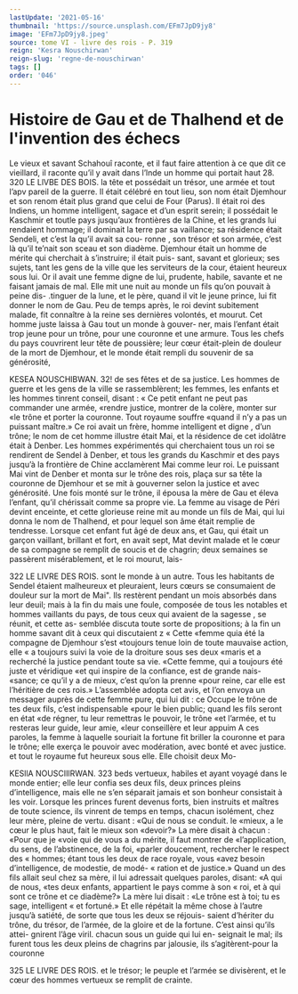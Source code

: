 ```yaml
---
lastUpdate: '2021-05-16'
thumbnail: 'https://source.unsplash.com/EFm7JpD9jy8'
image: 'EFm7JpD9jy8.jpeg'
source: tome VI - livre des rois - P. 319
reign: 'Kesra Nouschirwan'
reign-slug: 'regne-de-nouschirwan'
tags: []
order: '046'
---
```


# Histoire de Gau et de Thalhend et de l'invention des échecs

Le vieux et savant Schahouî raconte, et il faut faire attention à ce que dit ce vieillard, il raconte qu’il y avait dans l’lnde un homme qui portait haut 28.
320 LE LlVBE DES BOIS.
la tête et possédait un trésor, une armée et tout l’apv
pareil de la guerre. Il était célébré en tout lieu, son
nom était Djemhour et son renom était plus grand que celui de Four (Parus). ll était roi des Indiens, un homme intelligent, sagace et d’un esprit serein;
il possédait le Kaschmir et toutle pays jusqu’aux frontières de la Chine, et les grands lui rendaient
hommage; il dominait la terre par sa vaillance; sa résidence était Sendeli, et c’est la qu’il avait sa cou-
ronne , son trésor et son armée, c’est là qu’il te’nait
son sceau et son diadème. Djemhour était un homme
de mérite qui cherchait à s’instruire; il était puis-
sant, savant et glorieux; ses sujets, tant les gens de la ville que les serviteurs de la cour, étaient heureux sous lui.
Or il avait une femme digne de lui, prudente, habile, savante et ne faisant jamais de mal. Elle mit une nuit au monde un fils qu’on pouvait à peine dis- .tinguer de la lune, et le père, quand il vit le jeune prince, lui fit donner le nom de Gau. Peu de temps après, le roi devint subitement malade, fit connaître
à la reine ses dernières volontés, et mourut. Cet homme juste laissa à Gau tout un monde à gouver- ner, mais l’enfant était trop jeune pour un trône,
pour une couronne et une armure. Tous les chefs du pays couvrirent leur tête de poussière; leur cœur
était-plein de douleur de la mort de Djemhour, et le monde était rempli du souvenir de sa générosité,

KESEA NOUSCHlBWAN. 32! de ses fêtes et de sa justice. Les hommes de guerre
et les gens de la ville se rassemblèrent; les femmes, les enfants et les hommes tinrent conseil, disant : « Ce petit enfant ne peut pas commander une armée, «rendre justice, montrer de la colère, monter sur «le trône et porter la couronne. Tout royaume souffre «quand il n’y a pas un puissant maître.»
Ce roi avait un frère, homme intelligent et digne , d’un trône; le nom de cet homme illustre était Mai,
et la résidence de cet idolâtre était à Denber. Les hommes expérimentés qui cherchaient tous un roi
se rendirent de Sendel à Denber, et tous les grands du Kaschmir et des pays jusqu’à la frontière de
Chine acclamèrent Mai comme leur roi. Le puissant Mai vint de Denber et monta sur le trône des rois, plaça sur sa tête la couronne de Djemhour et se mit
à gouverner selon la justice et avec générosité. Une
fois monté sur le trône, il épousa la mère de Gau et
éleva l’enfant, qu’il chérissait comme sa propre vie.
La femme au visage de Péri devint enceinte, et cette glorieuse reine mit au monde un fils de Mai, qui lui donna le nom de Thalhend, et pour lequel son âme était remplie de tendresse.
Lorsque cet enfant fut âgé de deux ans, et Gau,
qui était un garçon vaillant, brillant et fort, en avait sept, Mat devint malade et le cœur de sa compagne se remplit de soucis et de chagrin; deux semaines se passèrent misérablement, et le roi mourut, lais-

322 LE LIVRE DES ROIS.
sont le monde à un autre. Tous les habitants de Sendel étaient malheureux et pleuraient, leurs cœurs
se consumaient de douleur sur la mort de Mai". Ils restèrent pendant un mois absorbés dans leur deuil; mais à la fin du mais une foule, composée de tous
les notables et hommes vaillants du pays, de tous
ceux qui avaient de la sagesse , se réunit, et cette as- semblée discuta toute sorte de propositions; à la fin
un homme savant dit à ceux qui discutaient z « Cette «femme quia été la compagne de Djemhour s’est
«toujours tenue loin de toute mauvaise action, elle « a toujours suivi la voie de la droiture sous ses deux «maris et a recherché la justice pendant toute sa vie. «Cette femme, qui a toujours été juste et véridique
«et qui inspire de la confiance, est de grande nais- «sance; ce qu’il y a de mieux, c’est qu’on la prenne
«pour reine, car elle est l’héritière de ces rois.»
L’assemblée adopta cet avis, et l’on envoya un messager auprès de cette femme pure, qui lui dit : ce Occupe le trône de tes deux fils, c’est indispensable «pour le bien public; quand les fils seront en état
«de régner, tu leur remettras le pouvoir, le trône
«et l’armée, et tu resteras leur guide, leur amie,
«leur conseillère et leur appuim A ces paroles, la femme à laquelle souriait la fortune fit briller la couronne et para le trône; elle exerça le pouvoir avec modération, avec bonté et avec justice. et tout le royaume fut heureux sous elle. Elle choisit deux Mo-

KESllA NOUSCIIlRWAN. 323 beds vertueux, habiles et ayant voyagé dans le monde
entier; elle leur confia ses deux fils, deux princes pleins d’intelligence, mais elle ne s’en séparait jamais
et son bonheur consistait à les voir.
Lorsque les princes furent devenus forts, bien
instruits et maîtres de toute science, ils vinrent de temps en temps, chacun isolément, chez leur mère,
pleine de vertu. disant : «Qui de nous se conduit. le «mieux, a le cœur le plus haut, fait le mieux son «devoir?» La mère disait à chacun : «Pour que je «voie qui de vous a du mérite, il faut montrer de «l’application, du sens, de l’abstinence, de la foi, «parler doucement, rechercher le respect des « hommes; étant tous les deux de race royale, vous «avez besoin d’intelligence, de modestie, de modé-
« ration et de justice.»
Quand un des fils allait seul chez sa mère, il lui
adressait quelques paroles, disant: «A qui de nous, «tes deux enfants, appartient le pays comme à son « roi, et à qui sont ce trône et ce diadème?» La mère
lui disait : «Le trône est à toi; tu es sage, intelligent « et fortuné.» Et elle répétait la même chose à l’autre
jusqu’à satiété, de sorte que tous les deux se réjouis-
saient d’hériter du trône, du trésor, de l’armée, de
la gloire et de la fortune. C’est ainsi qu’ils attei- gnirent l’âge viril. chacun sous un guide qui lui en-
seignait le mal; ils furent tous les deux pleins de chagrins par jalousie, ils s’agitèrent-pour la couronne

325 LE LIVRE DES ROIS.
et le trésor; le peuple et l’armée se divisèrent, et le
cœur des hommes vertueux se remplit de crainte.
